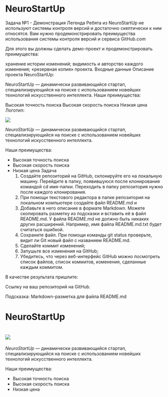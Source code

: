 # NeuroStartUp
Задача №1 - Демонстрация
Легенда
Ребята из NeuroStartUp не используют системы контроля версий и достаточно скептически к ним относятся. Вам нужно продемонстрировать преимущества использования системы контроля версий и сервиса GitHub.com

Для этого вы должны сделать демо-проект и продемонстрировать преимущества:

хранение истории изменений;
видимость и авторство каждого изменения;
«резервная копия» проекта.
Входные данные
Описание проекта NeuroStartUp:

NeuroStartUp — динамически развивающийся стартап, специализирующийся на поиске с использованием новейших технологий искусственного интеллекта. Наши преимущества:

Высокая точность поиска
Высокая скорость поиска
Низкая цена
Логотип:

![](https://netology-code.github.io/git-homeworks/introduction/assets/logo.png)

*NeuroStartUp* — динамически развивающийся стартап, специализирующийся на поиске с использованием новейших технологий искусственного интеллекта.

Наши преимущества:
* Высокая точность поиска
* Высокая скорость поиска
* Низкая цена
  Задача
    1. Создайте репозиторий на GitHub, склонируйте его на локальную машину. Перейдите в папку, появившуюся после клонирования командой cd имя-папки. Переходить в папку репозитория нужно после каждого клонирования.
    2. При помощи текстового редактора в папке репозитория на локальном компьютере создайте файл README.md и 
    3. Добавьте в него описание в формате Markdown. Можете скопировать разметку из подсказки и вставить её в файл README.md. У файла README.md не должно быть никаких других расширений. Например, имя файла README.md.txt будет считаться ошибкой.
    4. Сохраните файл. При помощи команды git status проверьте, видит ли Git новый файл с названием README.md.
    5. Сделайте коммит изменений;
    6. Запушьте все изменения на GitHub;
    7. Убедитесь, что через веб-интерфейс GitHub можно посмотреть список файлов, список коммитов, изменения, сделанные каждым коммитом.

В качестве результата пришлите:

Ссылку на ваш репозиторий на GitHub.

Подсказка: Markdown-разметка для файла README.md
# NeuroStartUp

# ![](https://netology-code.github.io/git-homeworks/introduction/assets/logo.png)

*NeuroStartUp* — динамически развивающийся стартап, специализирующийся на поиске с использованием новейших технологий искусственного интеллекта.

Наши преимущества:
* Высокая точность поиска
* Высокая скорость поиска
* Низкая цена
